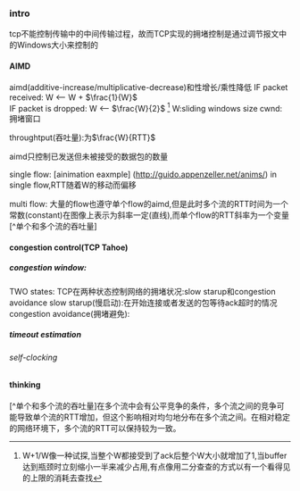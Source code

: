 ### intro
tcp不能控制传输中的中间传输过程，故而TCP实现的拥堵控制是通过调节报文中的Windows大小来控制的


#### AIMD
aimd(additive-increase/multiplicative-decrease)和性增长/乘性降低
IF packet received: W <-- W + $\frac{1}{W}$     
IF packet is dropped: W <-- $\frac{W}{2}$               [^aimd增减]
W:sliding windows size 
cwnd: 拥堵窗口

throughtput(吞吐量):为$\frac{W}{RTT}$

aimd只控制已发送但未被接受的数据包的数量

single flow:
[ainimation eaxmple] (http://guido.appenzeller.net/anims/)
in single flow,RTT随着W的移动而偏移

multi flow:
大量的flow也遵守单个flow的aimd,但是此时多个流的RTT时间为一个常数(constant)在图像上表示为斜率一定(直线),而单个flow的RTT斜率为一个变量[^单个和多个流的吞吐量]


#### congestion control(TCP Tahoe)

##### congestion window:
TWO states:
TCP在两种状态控制网络的拥堵状况:slow starup和congestion avoidance
slow starup(慢启动):在开始连接或者发送的包等待ack超时的情况
congestion avoidance(拥堵避免):

##### timeout estimation

###### self-clocking



#### thinking


[^aimd增减]: W+1/W像一种试探,当整个W都接受到了ack后整个W大小就增加了1,当buffer达到瓶颈时立刻缩小一半来减少占用,有点像用二分查查的方式以有一个看得见的上限的消耗去查找


[^单个和多个流的吞吐量]在多个流中会有公平竞争的条件，多个流之间的竞争可能导致单个流的RTT增加，但这个影响相对均匀地分布在多个流之间。在相对稳定的网络环境下，多个流的RTT可以保持较为一致。